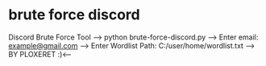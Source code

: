 # brute force discord
Discord Brute Force Tool 
--> python brute-force-discord.py
--> Enter email: example@gmail.com
--> Enter Wordlist Path: C:/user/home/wordlist.txt
                                                      --> BY PLOXERET :)<--
